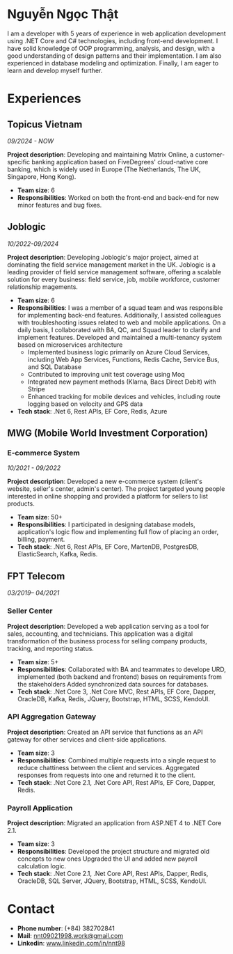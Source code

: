 # Nguyễn Ngọc Thật

I am a developer with 5 years of experience in web application development using .NET Core and C# technologies, including front-end development. I have solid knowledge of OOP programming, analysis, and design, with a good understanding of design patterns and their implementation. I am also experienced in database modeling and optimization. Finally, I am eager to learn and develop myself further.

# Experiences

## Topicus Vietnam
*09/2024 - NOW*

**Project description**: Developing and maintaining Matrix Online, a customer-specific banking application based on FiveDegrees' cloud-native core banking, which is widely used in Europe (The Netherlands, The UK, Singapore, Hong Kong).
- **Team size**: 6
- **Responsibilities**: Worked on both the front-end and back-end for new minor features and bug fixes.
## Joblogic
*10/2022-09/2024*   


**Project description**: Developing Joblogic's major project, aimed at dominating the field service management market in the UK.
Joblogic is a leading provider of field service management software, offering a scalable solution for every business: field service, job, mobile workforce, customer relationship magements.
- **Team size**: 6
- **Responsibilities**:
I was a member of a squad team and was responsible for implementing back-end features. Additionally, I assisted colleagues with troubleshooting issues related to web and mobile applications. On a daily basis, I collaborated with BA, QC, and Squad leader to clarify and implement features. Developed and maintained a multi-tenancy system based on microservices architecture
  - Implemented business logic primarily on Azure Cloud Services, including Web App Services, Functions, Redis Cache, Service Bus, and SQL Database
  - Contributed to improving unit test coverage using Moq
  - Integrated new payment methods (Klarna, Bacs Direct Debit) with Stripe
  - Enhanced tracking for mobile devices and vehicles, including route logging based on velocity and GPS data   
- **Tech stack**:
  .Net 6, Rest APIs, EF Core, Redis, Azure

## MWG (Mobile World Investment Corporation)
###  E-commerce System
*10/2021 - 09/2022*   
   
**Project description**: Developed a new e-commerce system (client's website, seller's center, admin's center). The project targeted young people interested in online shopping and provided a platform for sellers to list products.
- **Team size**: 50+
- **Responsibilities**:
I participated in designing database models, application's logic flow and implementing full flow of placing an order, billing, payment.
- **Tech stack**:
.Net 6, Rest APIs, EF Core, MartenDB, PostgresDB, ElasticSearch, Kafka, Redis.

## FPT Telecom
*03/2019– 04/2021*   
   
### Seller Center

**Project description**: Developed a web application serving as a tool for sales, accounting, and technicians. This application was a digital transformation of the business process for selling company products, tracking, and reporting status.
- **Team size**: 5+
- **Responsibilities**:
Collaborated with BA and teammates to develope URD, implemented  (both
backend and frontend) bases on requirements from the stakeholders
Added synchronized data sources for databases.
- **Tech stack**: 
.Net Core 3, .Net Core MVC, Rest APIs, EF Core, Dapper, OracleDB, Kafka, Redis, JQuery, Bootstrap, HTML, SCSS, KendoUI.

### API Aggregation Gateway
**Project description**: Created an API service that functions as an API gateway for other services and client-side applications.
- **Team size**: 3
- **Responsibilities**:
Combined multiple requests into a single request to reduce chattiness between the client and services.
Aggregated responses from requests into one and returned it to the client.
- **Tech stack**: 
.Net Core 2.1, .Net Core API, Rest APIs, EF Core, Dapper, Redis.

### Payroll Application
**Project description**: Migrated an application from ASP.NET 4 to .NET Core 2.1.
- **Team size**: 3
- **Responsibilities**:
Developed the project structure and migrated old concepts to new ones
Upgraded the UI and added new payroll calculation logic.
- **Tech stack**:
.Net Core 2.1, .Net Core API, Rest APIs, Dapper, Redis, OracleDB, SQL Server, JQuery, Bootstrap, HTML, SCSS, KendoUI.

# Contact
- **Phone number**: (+84) 382702841
- **Mail**: nnt09021998.work@gmail.com
- **Linkedin**: www.linkedin.com/in/nnt98
